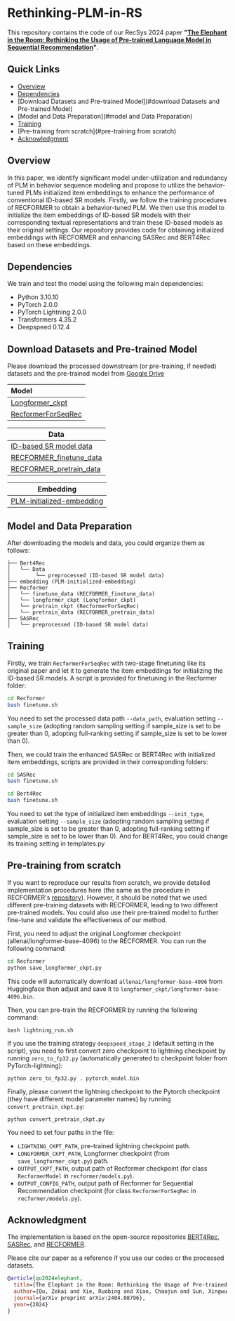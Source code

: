 # Rethinking-PLM-in-RS

This repository contains the code of our RecSys 2024 paper **"[The Elephant in the Room: Rethinking the Usage of Pre-trained Language Model in Sequential Recommendation](https://arxiv.org/abs/2404.08796)"**.

## Quick Links

- [Overview](#overview)
- [Dependencies](#dependencies)
- [Download Datasets and Pre-trained Model](#download Datasets and Pre-trained Model)
- [Model and Data Preparation](#model and Data Preparation)
- [Training](#Training)
- [Pre-training from scratch](#pre-training from scratch)
- [Acknowledgment](#Acknowledgment)

## Overview

In this paper, we identify significant model under-utilization and redundancy of PLM in behavior sequence modeling and propose to utilize the behavior-tuned PLMs initialized item embeddings to enhance the performance of conventional ID-based SR models. Firstly, we follow the training procedures of RECFORMER to obtain a behavior-tuned PLM. We then use this model to initialize the item embeddings of ID-based SR models with their corresponding textual representations and train these ID-based models as their original settings. Our repository provides code for obtaining initialized embeddings with RECFORMER and enhancing SASRec and BERT4Rec based on these embeddings.

## Dependencies

We train and test the model using the following main dependencies:

- Python 3.10.10
- PyTorch 2.0.0
- PyTorch Lightning 2.0.0 
- Transformers 4.35.2
- Deepspeed  0.12.4  

## Download Datasets and Pre-trained Model

Please download the processed downstream (or pre-training, if needed) datasets and the pre-trained model from [Google Drive](https://drive.google.com/drive/folders/1Uik0fMk4oquV_bS9lXTZuExAYbIDkEMW?usp=sharing)

| Model                  |
| :--------------------- |
| [Longformer_ckpt]()    |
| [RecformerForSeqRec]() |

| Data                        |
| --------------------------- |
| [ID-based SR model data]()  |
| [RECFORMER_finetune_data]() |
| [RECFORMER_pretrain_data]() |

| Embedding                     |
| ----------------------------- |
| [PLM-initialized-embedding]() |

## Model and Data Preparation

After downloading the models and data, you could organize them as follows:

```
├── Bert4Rec
│   └── Data 
│        └── preprocessed (ID-based SR model data)
├── embedding (PLM-initialized-embedding)
├── Recformer
│   └── finetune_data (RECFORMER_finetune_data)
│   └── longformer_ckpt (Longformer_ckpt)
│   └── pretrain_ckpt (RecformerForSeqRec)
│   └── pretrain_data (RECFORMER_pretrain_data)
├── SASRec
│   └── preprocessed (ID-based SR model data)
```

## Training

Firstly, we train  `RecformerForSeqRec` with two-stage finetuning like its original paper and let it to generate the item embeddings for initializing the ID-based SR models. A script is provided for finetuning in the Recformer folder:

```bash
cd Recformer
bash finetune.sh
```

You need to set the processed data path `--data_path`, evaluation setting `--sample_size` (adopting random sampling setting if sample_size is set to be greater than 0, adopting full-ranking setting if sample_size is set to be lower than 0).

Then, we could train the enhanced SASRec or BERT4Rec with initialized item embeddings, scripts are provided in their corresponding folders:

```bash
cd SASRec
bash finetune.sh
```

```bash
cd Bert4Rec
bash finetune.sh
```

You need to set the type of initialized item embeddings `--init_type`, evaluation setting `--sample_size` (adopting random sampling setting if sample_size is set to be greater than 0, adopting full-ranking setting if sample_size is set to be lower than 0). And for BERT4Rec, you could change its training setting in templates.py

## Pre-training from scratch

If you want to reproduce our results from scratch, we provide detailed implementation procedures here (the same as the procedure in RECFORMER's [repository](https://github.com/AaronHeee/RecFormer)). However, it should be noted that we used different pre-training datasets with RECFORMER, leading to two different pre-trained models. You could also use their pre-trained model to further fine-tune and validate the effectiveness of our method.

First, you need to adjust the original Longformer checkpoint (allenai/longformer-base-4096) to the RECFORMER. You can run the following command:

```bash
cd Recformer
python save_longformer_ckpt.py
```

This code will automatically download `allenai/longformer-base-4096` from Huggingface then adjust and save it to `longformer_ckpt/longformer-base-4096.bin`. 

Then, you can pre-train the RECFORMER by running the following command:

```
bash lightning_run.sh
```

If you use the training strategy `deepspeed_stage_2` (default setting in the script), you need to first convert zero checkpoint to lightning checkpoint by running `zero_to_fp32.py` (automatically generated to checkpoint folder from PyTorch-lightning):

```
python zero_to_fp32.py . pytorch_model.bin
```

Finally, please convert the lightning checkpoint to the Pytorch checkpoint (they have different model parameter names) by running `convert_pretrain_ckpt.py`:

```
python convert_pretrain_ckpt.py
```

You need to set four paths in the file:

- `LIGHTNING_CKPT_PATH`, pre-trained lightning checkpoint path.
- `LONGFORMER_CKPT_PATH`, Longformer checkpoint (from `save_longformer_ckpt.py`) path.
- `OUTPUT_CKPT_PATH`, output path of Recformer checkpoint (for class `RecformerModel` in `recformer/models.py`).
- `OUTPUT_CONFIG_PATH`, output path of Recformer for Sequential Recommendation checkpoint (for class `RecformerForSeqRec` in `recformer/models.py`).

## Acknowledgment

The implementation is based on the open-source repositories [BERT4Rec](https://github.com/SungMinCho/BERT4Rec-PyTorch), [SASRec](https://github.com/pmixer/SASRec.pytorch), and [RECFORMER](https://github.com/AaronHeee/RecFormer).

Please cite our paper as a reference if you use our codes or the processed datasets.

```bibtex
@article{qu2024elephant,
  title={The Elephant in the Room: Rethinking the Usage of Pre-trained Language Model in Sequential Recommendation},
  author={Qu, Zekai and Xie, Ruobing and Xiao, Chaojun and Sun, Xingwu and Kang, Zhanhui},
  journal={arXiv preprint arXiv:2404.08796},
  year={2024}
}
```
